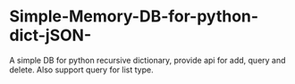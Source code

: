 # Simple-Memory-DB-for-python-dict-jSON-
A simple DB for python recursive dictionary, provide api for add, query and delete. Also support query for list type.
